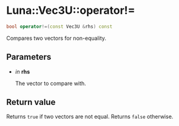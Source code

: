 # Luna::Vec3U::operator!=

```c++
bool operator!=(const Vec3U &rhs) const
```

Compares two vectors for non-equality. 



## Parameters
* *in* **rhs**

    The vector to compare with. 

## Return value
Returns `true` if two vectors are not equal. Returns `false` otherwise. 

